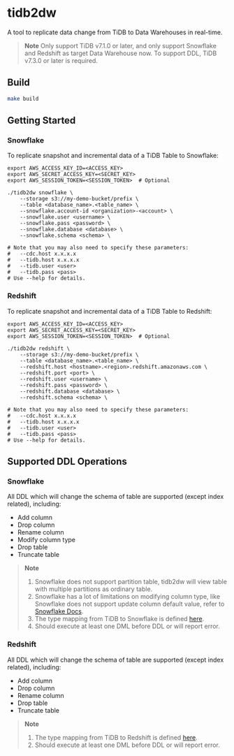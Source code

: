 # tidb2dw

A tool to replicate data change from TiDB to Data Warehouses in real-time.

> **Note**
> Only support TiDB v7.1.0 or later, and only support Snowflake and Redshift as target Data Warehouse now.
> To support DDL, TiDB v7.3.0 or later is required.

## Build

```bash
make build
```

## Getting Started

### Snowflake
To replicate snapshot and incremental data of a TiDB Table to Snowflake:

```shell
export AWS_ACCESS_KEY_ID=<ACCESS_KEY>
export AWS_SECRET_ACCESS_KEY=<SECRET_KEY>
export AWS_SESSION_TOKEN=<SESSION_TOKEN>  # Optional

./tidb2dw snowflake \
    --storage s3://my-demo-bucket/prefix \
    --table <database_name>.<table_name> \
    --snowflake.account-id <organization>-<account> \
    --snowflake.user <username> \
    --snowflake.pass <password> \
    --snowflake.database <database> \
    --snowflake.schema <schema> \

# Note that you may also need to specify these parameters:
#   --cdc.host x.x.x.x
#   --tidb.host x.x.x.x
#   --tidb.user <user>
#   --tidb.pass <pass>
# Use --help for details.
```
### Redshift
To replicate snapshot and incremental data of a TiDB Table to Redshift:
```shell
export AWS_ACCESS_KEY_ID=<ACCESS_KEY>
export AWS_SECRET_ACCESS_KEY=<SECRET_KEY>
export AWS_SESSION_TOKEN=<SESSION_TOKEN>  # Optional

./tidb2dw redshift \
    --storage s3://my-demo-bucket/prefix \
    --table <database_name>.<table_name> \
    --redshift.host <hostname>.<region>.redshift.amazonaws.com \
    --redshift.port <port> \
    --redshift.user <username> \
    --redshift.pass <password> \
    --redshift.database <database> \
    --redshift.schema <schema> \

# Note that you may also need to specify these parameters:
#   --cdc.host x.x.x.x
#   --tidb.host x.x.x.x
#   --tidb.user <user>
#   --tidb.pass <pass>
# Use --help for details.
```
## Supported DDL Operations
### Snowflake
All DDL which will change the schema of table are supported (except index related), including:

- Add column
- Drop column
- Rename column
- Modify column type
- Drop table
- Truncate table

> **Note**
> 1. Snowflake does not support partition table, tidb2dw will view table with multiple partitions as ordinary table.
> 2. Snowflake has a lot of limitations on modifying column type, like Snowflake does not support update column default value, refer to [Snowflake Docs](https://docs.snowflake.com/en/sql-reference/sql/alter-table-column).
> 3. The type mapping from TiDB to Snowflake is defined [here](https://github.com/pingcap-inc/tidb2dw/blob/main/pkg/snowsql/types.go).
> 4. Should execute at least one DML before DDL or will report error.

### Redshift
All DDL which will change the schema of table are supported (except index related), including:

- Add column
- Drop column
- Rename column
- Drop table
- Truncate table

> **Note**
> 1. The type mapping from TiDB to Redshift is defined [here](https://github.com/pingcap-inc/tidb2dw/blob/main/pkg/redshiftsql/types.go).
> 2. Should execute at least one DML before DDL or will report error.
